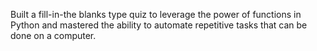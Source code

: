 Built a fill-in-the blanks type quiz to leverage the power of functions in Python and mastered the ability to automate repetitive tasks that can be done on a computer.

